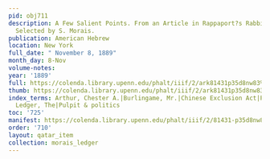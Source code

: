 ```yaml
---
pid: obj711
description: A Few Salient Points. From an Article in Rappaport?s Rabbinical Encyclopedia.
  Selected by S. Morais.
publication: American Hebrew
location: New York
full_date: " November 8, 1889"
month_day: 8-Nov
volume-notes:
year: '1889'
full: https://colenda.library.upenn.edu/phalt/iiif/2/ark81431p35d8nw83%2FSHA256E-s7171026--7303d26ae08b94d6b21eed95d4c28cbc00e871fa0c2765c78a3d3fc1e31d65f8.jpeg/full/3500,/0/default.jpg
thumb: https://colenda.library.upenn.edu/phalt/iiif/2/ark81431p35d8nw83%2FSHA256E-s7171026--7303d26ae08b94d6b21eed95d4c28cbc00e871fa0c2765c78a3d3fc1e31d65f8.jpeg/full/!200,200/0/default.jpg
index_terms: Arthur, Chester A.|Burlingame, Mr.|Chinese Exclusion Act|Parkhurst, Dr.|Public
  Ledger, The|Pulpit & politics
toc: '725'
manifest: https://colenda.library.upenn.edu/phalt/iiif/2/81431-p35d8nw83/manifest
order: '710'
layout: qatar_item
collection: morais_ledger
---
```

